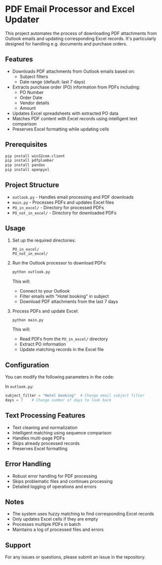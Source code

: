 # PDF Email Processor and Excel Updater

This project automates the process of downloading PDF attachments from Outlook emails and updating corresponding Excel records. It's particularly designed for handling e.g. documents and purchase orders.

## Features

- Downloads PDF attachments from Outlook emails based on:
  - Subject filters
  - Date range (default: last 7 days)
- Extracts purchase order (PO) information from PDFs including:
  - PO Number
  - Order Date
  - Vendor details
  - Amount
- Updates Excel spreadsheets with extracted PO data
- Matches PDF content with Excel records using intelligent text comparison
- Preserves Excel formatting while updating cells

## Prerequisites

```python
pip install win32com.client
pip install pdfplumber
pip install pandas
pip install openpyxl
```

## Project Structure

- `outlook.py` - Handles email processing and PDF downloads
- `main.py` - Processes PDFs and updates Excel files
- `PO_in_excel/` - Directory for processed PDFs
- `PO_not_in_excel/` - Directory for downloaded PDFs

## Usage

1. Set up the required directories:
   ```
   PO_in_excel/
   PO_not_in_excel/
   ```

2. Run the Outlook processor to download PDFs:
   ```bash
   python outlook.py
   ```
   This will:
   - Connect to your Outlook
   - Filter emails with "Hotel booking" in subject
   - Download PDF attachments from the last 7 days

3. Process PDFs and update Excel:
   ```bash
   python main.py
   ```
   This will:
   - Read PDFs from the `PO_in_excel/` directory
   - Extract PO information
   - Update matching records in the Excel file

## Configuration

You can modify the following parameters in the code:

In `outlook.py`:
```python
subject_filter = "Hotel booking"  # Change email subject filter
days = 7    # Change number of days to look back
```

## Text Processing Features

- Text cleaning and normalization
- Intelligent matching using sequence comparison
- Handles multi-page PDFs
- Skips already processed records
- Preserves Excel formatting

## Error Handling

- Robust error handling for PDF processing
- Skips problematic files and continues processing
- Detailed logging of operations and errors

## Notes

- The system uses fuzzy matching to find corresponding Excel records
- Only updates Excel cells if they are empty
- Processes multiple PDFs in batch
- Maintains a log of processed files and errors

## Support

For any issues or questions, please submit an issue in the repository.